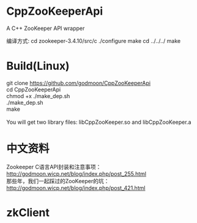 # CppZooKeeperApi
A C++ ZooKeeper API wrapper

编译方式:
cd  zookeeper-3.4.10/src/c
./configure 
make 
cd ../../../
make
 
 

# Build(Linux)
git clone https://github.com/godmoon/CppZooKeeperApi<br>
cd CppZooKeeperApi<br>
chmod +x ./make_dep.sh<br>
./make_dep.sh<br>
make<br>
<br>
You will get two library files: libCppZooKeeper.so and libCppZooKeeper.a

# 中文资料
Zookeeper C语言API封装和注意事项：http://godmoon.wicp.net/blog/index.php/post_255.html<br>
那些年，我们一起踩过的ZooKeeper的坑：http://godmoon.wicp.net/blog/index.php/post_421.html


# zkClient
